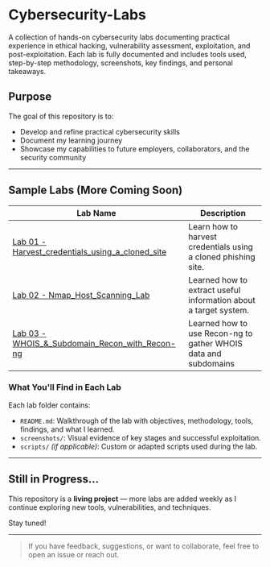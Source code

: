 # Cybersecurity-Labs
A collection of hands-on cybersecurity labs documenting practical experience in ethical hacking, vulnerability assessment, exploitation, and post-exploitation.
Each lab is fully documented and includes tools used, step-by-step methodology, screenshots, key findings, and personal takeaways.

## Purpose
The goal of this repository is to:

- Develop and refine practical cybersecurity skills
- Document my learning journey
- Showcase my capabilities to future employers, collaborators, and the security community
---

## Sample Labs (More Coming Soon)

|                                   Lab Name                                      |                           Description                            |
|---------------------------------------------------------------------------------|------------------------------------------------------------------|
| [Lab 01 - Harvest_credentials_using_a_cloned_site](./01.Credential_Harvesting_with_Cloned_Website) | Learn how to harvest credentials using a cloned phishing site.   |
| [Lab 02 - Nmap_Host_Scanning_Lab](./02.Nmap_Host_Scanning) |  Learned how to extract useful information about a target system. |
| [Lab 03 - WHOIS_&_Subdomain_Recon_with_Recon-ng](./03.WHOIS_&_Subdomain_Recon_with_Recon-ng)| Learned how to use Recon-ng to gather WHOIS data and subdomains|


### What You'll Find in Each Lab
Each lab folder contains:

- `README.md`: Walkthrough of the lab with objectives, methodology, tools, findings, and what I learned.
- `screenshots/`: Visual evidence of key stages and successful exploitation.
- `scripts/` *(if applicable)*: Custom or adapted scripts used during the lab.

---

## Still in Progress...
This repository is a **living project** — more labs are added weekly as I continue exploring new tools, vulnerabilities, and techniques.

Stay tuned!

---

> If you have feedback, suggestions, or want to collaborate, feel free to open an issue or reach out.

